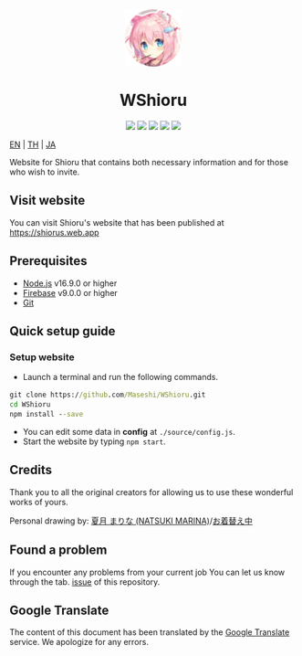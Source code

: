 <div align="center">
    <img src="https://raw.githubusercontent.com/Maseshi/WShioru/main/public/favicon-96x96.png" width="100">
    <h1>
        <strong>WShioru</strong>
    </h1>
    <img src="https://img.shields.io/badge/react.js-v18-61DBFB?logo=react&logoColor=white&style=for-the-badge">
    <img src="https://img.shields.io/github/stars/Maseshi/WShioru.svg?logo=github&style=for-the-badge">
    <img src="https://img.shields.io/github/license/Maseshi/WShioru.svg?logo=github&style=for-the-badge">
    <img src="https://img.shields.io/github/last-commit/Maseshi/WShioru?style=for-the-badge">
    <img src="https://img.shields.io/website-up-down-green-red/https/shiorus.web.app.svg?logo=webpack&logoColor=white&style=for-the-badge">
</div>

[EN](https://github.com/Maseshi/WShioru/blob/main/docs/README.en.md) | [TH](https://github.com/Maseshi/WShioru/blob/main/docs/README.th.md) | [JA](https://github.com/Maseshi/WShioru/blob/main/docs/README.ja.md)

Website for Shioru that contains both necessary information and for those who wish to invite.

## Visit website

You can visit Shioru's website that has been published at https://shiorus.web.app

## Prerequisites

- [Node.js](https://nodejs.org/) v16.9.0 or higher
- [Firebase](https://firebase.google.com/) v9.0.0 or higher
- [Git](https://git-scm.com/downloads)

## Quick setup guide

### Setup website

- Launch a terminal and run the following commands.

```bat
git clone https://github.com/Maseshi/WShioru.git
cd WShioru
npm install --save
```

- You can edit some data in **config** at `./source/config.js`.
- Start the website by typing `npm start`.

## Credits

Thank you to all the original creators for allowing us to use these wonderful works of yours.

Personal drawing by: [夏月 まりな (NATSUKI MARINA)](https://www.pixiv.net/en/users/482462)/[お着替え中](https://www.pixiv.net/en/artworks/76075098)

## Found a problem

If you encounter any problems from your current job You can let us know through the tab. [issue](https://github.com/Maseshi/WShioru/issues) of this repository.

## Google Translate

The content of this document has been translated by the [Google Translate](https://translate.google.com/) service. We apologize for any errors.
